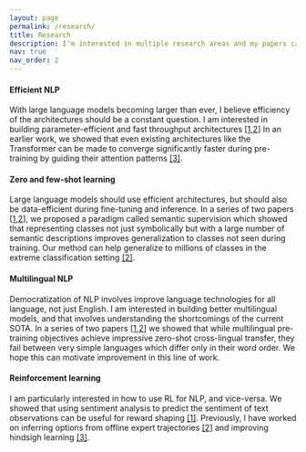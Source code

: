 ```yaml
---
layout: page
permalink: /research/
title: Research
description: I'm interested in multiple research areas and my papers can be broadly categorized as follows.
nav: true
nav_order: 2
---
```


#### Efficient NLP
With large language models becoming larger than ever, I believe efficiency of the architectures should be a constant question.
I am interested in building parameter-efficient and fast throughput architectures [<a href="https://arxiv.org/pdf/2211.16634">1</a>,<a href="https://arxiv.org/pdf/2302.12441.pdf">2</a>]
In an earlier work, we showed that even existing architectures like the Transformer can be made to converge significantly faster during pre-training by guiding their attention patterns <a href="https://arxiv.org/pdf/2010.02399.pdf">[3]</a>.

#### Zero and few-shot learning
Large language models should use efficient architectures, but should also be data-efficient during fine-tuning and inference.
In a series of two papers [<a href="https://arxiv.org/pdf/2202.13100">1</a>,<a href="https://arxiv.org/pdf/2301.11309">2</a>], we proposed a paradigm called semantic supervision which showed that representing classes not just symbolically but with a large number of semantic descriptions improves generalization to classes not seen during training.
Our method can help generalize to millions of classes in the extreme classification setting <a href="https://arxiv.org/pdf/2301.11309">[2]</a>.

#### Multilingual NLP
Democratization of NLP involves improve language technologies for all language, not just English.
I am interested in building better multilingual models, and that involves understanding the shortcomings of the current SOTA.
In a series of two papers [<a href="https://arxiv.org/pdf/2110.14782">1</a>,<a href="https://arxiv.org/pdf/2211.08547">2</a>] we showed that while multilingual pre-training objectives achieve impressive zero-shot cross-lingual transfer, they fail between very simple languages which differ only in their word order.
We hope this can motivate improvement in this line of work.

#### Reinforcement learning
I am particularly interested in how to use RL for NLP, and vice-versa.
We showed that using sentiment analysis to predict the sentiment of text observations can be useful for reward shaping <a href="https://arxiv.org/pdf/2010.02316">[1]</a>.
Previously, I have worked on inferring options from offline expert trajectories <a href="https://arxiv.org/pdf/1812.00225">[2]</a> and improving hindsigh learning <a href="https://arxiv.org/pdf/1809.06719">[3]</a>.